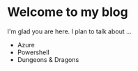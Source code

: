 # Welcome to my blog

I'm glad you are here. I plan to talk about ...

- Azure
- Powershell
- Dungeons &amp; Dragons

